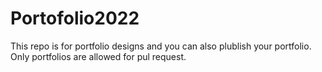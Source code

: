# Portofolio2022
This repo is for portfolio designs and you can also plublish your portfolio. Only portfolios are allowed for pul request.
